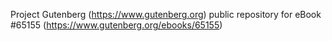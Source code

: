 Project Gutenberg (https://www.gutenberg.org) public repository for
eBook #65155 (https://www.gutenberg.org/ebooks/65155)
